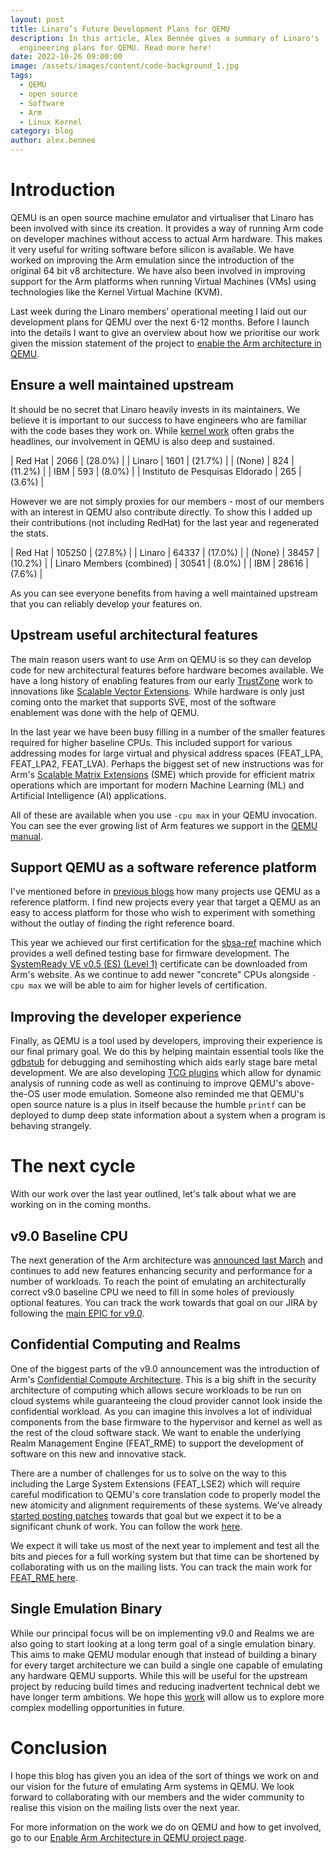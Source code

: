 ```yaml
---
layout: post
title: Linaro’s Future Development Plans for QEMU
description: In this article, Alex Bennée gives a summary of Linaro's
  engineering plans for QEMU. Read more here!
date: 2022-10-26 09:00:00
image: /assets/images/content/code-background_1.jpg
tags:
  - QEMU
  - open source
  - Software
  - Arm
  - Linux Kernel
category: blog
author: alex.bennee
---
```

# Introduction

QEMU is an open source machine emulator and virtualiser that Linaro has been involved with since its creation. It provides a way of running Arm code on developer machines without access to actual Arm hardware. This makes it very useful for writing software before silicon is available. We have worked on improving the Arm emulation since the introduction of the original 64 bit v8 architecture. We have also been involved in improving support for the Arm platforms when running Virtual Machines (VMs) using technologies like the Kernel Virtual Machine (KVM).

Last week during the Linaro members’ operational meeting I laid out our development plans for QEMU over the next 6-12 months. Before I launch into the details I want to give an overview about how we prioritise our work given the mission statement of the project to [enable the Arm architecture in QEMU](https://linaro.atlassian.net/wiki/spaces/QEMU/overview).

## Ensure a well maintained upstream

It should be no secret that Linaro heavily invests in its maintainers. We believe it is important to our success to have engineers who are familiar with the code bases they work on. While [kernel work](https://www.linaro.org/blog/linaro-in-top-five-for-most-active-contributors-to-the-6-0-linux-kernel-release/) often grabs the headlines, our involvement in QEMU is also deep and sustained.

| Red Hat                         | 2066 | (28.0%) |
| Linaro                          | 1601 | (21.7%) |
| (None)                          |  824 | (11.2%) |
| IBM                             |  593 | (8.0%)  |
| Instituto de Pesquisas Eldorado |  265 | (3.6%)  |


However we are not simply proxies for our members - most of our members with an interest in QEMU also contribute directly. To show this I added up their contributions (not including RedHat) for the last year and regenerated the stats.

| Red Hat                   | 105250 | (27.8%) |
| Linaro                    |  64337 | (17.0%) |
| (None)                    |  38457 | (10.2%) |
| Linaro Members (combined) |  30541 | (8.0%)  |
| IBM                       |  28616 | (7.6%)  |


As you can see everyone benefits from having a well maintained upstream that you can reliably develop your features on.

## Upstream useful architectural features

The main reason users want to use Arm on QEMU is so they can develop code for new architectural features before hardware becomes available. We have a long history of enabling features from our early [TrustZone](https://www.linaro.org/blog/arm-trustzone-qemu/) work to innovations like [Scalable Vector Extensions](https://www.linaro.org/blog/sve-in-qemu-linux-user/). While hardware is only just coming onto the market that supports SVE, most of the software enablement was done with the help of QEMU.

In the last year we have been busy filling in a number of the smaller features required for higher baseline CPUs. This included support for various addressing modes for large virtual and physical address spaces (FEAT_LPA, FEAT_LPA2, FEAT_LVA). Perhaps the biggest set of new instructions was for Arm's [Scalable Matrix Extensions](https://community.arm.com/arm-community-blogs/b/architectures-and-processors-blog/posts/scalable-matrix-extension-armv9-a-architecture)
(SME) which provide for efficient matrix operations which are important for modern Machine Learning (ML) and Artificial Intelligence (AI) applications.

All of these are available when you use `-cpu max` in your QEMU invocation. You can see the ever growing list of Arm features we support in the [QEMU manual](https://qemu.readthedocs.io/en/latest/system/arm/emulation.html).

## Support QEMU as a software reference platform

I've mentioned before in [previous blogs](https://www.linaro.org/blog/many-uses-of-qemu/) how many projects use QEMU as a reference platform. I find new projects every year that target a QEMU as an easy to access platform for those who wish to experiment with something without the outlay of finding the right reference board.

This year we achieved our first certification for the
[sbsa-ref](https://qemu.readthedocs.io/en/latest/system/arm/sbsa.html)
machine which provides a well defined testing base for firmware
development. The [SystemReady VE v0.5 (ES) (Level 1)](https://www.arm.com/architecture/system-architectures/systemready-certification-program/ve)
certificate can be downloaded from Arm's website. As we continue to add newer "concrete" CPUs alongside `-cpu max` we will be able to aim for higher levels of certification.

## Improving the developer experience

Finally, as QEMU is a tool used by developers, improving their
experience is our final primary goal. We do this by helping maintain
essential tools like the
[gdbstub](https://qemu.readthedocs.io/en/latest/system/gdb.html) for
debugging and semihosting which aids early stage bare metal
development. We are also developing [TCG
plugins](https://qemu.readthedocs.io/en/latest/devel/tcg-plugins.html)
which allow for dynamic analysis of running code as well as continuing to improve QEMU's above-the-OS user mode emulation. Someone also reminded me that QEMU's open source nature is a plus in itself because the humble `printf` can be deployed to dump deep state information about a system when a program is behaving strangely.

# The next cycle

With our work over the last year outlined, let's talk about what we are working on in the coming months.

## v9.0 Baseline CPU

The next generation of the Arm architecture was [announced last
March](https://www.arm.com/company/news/2021/03/arms-answer-to-the-future-of-ai-armv9-architecture)
and continues to add new features enhancing security and performance for a number of workloads. To reach the point of emulating an architecturally correct v9.0 baseline CPU we need to fill in some holes of previously optional features. You can track the work towards that goal on our JIRA by following the [main EPIC for v9.0](https://linaro.atlassian.net/browse/QEMU-471).

## Confidential Computing and Realms

One of the biggest parts of the v9.0 announcement was the introduction of Arm's [Confidential Compute Architecture](https://www.arm.com/architecture/security-features/arm-confidential-compute-architecture). This is a big shift in the security architecture of computing which allows secure workloads to be run on cloud systems while guaranteeing the cloud provider cannot look inside the confidential workload. As you can imagine this involves a lot of individual components from the base firmware to the hypervisor and kernel as well as the rest of the cloud software stack. We want to enable the underlying Realm Management Engine (FEAT_RME) to support the development of software on this new and innovative stack.

There are a number of challenges for us to solve on the way to this
including the Large System Extensions (FEAT_LSE2) which will require
careful modification to QEMU's core translation code to properly model
the new atomicity and alignment requirements of these systems. We've
already [started posting
patches](https://patchew.org/QEMU/20221021071549.2398137-1-richard.henderson@linaro.org/)
towards that goal but we expect it to be a significant chunk of work. You can follow the work [here](https://linaro.atlassian.net/browse/QEMU-300).

We expect it will take us most of the next year to implement and test all the bits and pieces for a full working system but that time can be shortened by collaborating with us on the mailing lists. You can track the main work for [FEAT_RME here](https://linaro.atlassian.net/browse/QEMU-466).

## Single Emulation Binary

While our principal focus will be on implementing v9.0 and Realms we are also going to start looking at a long term goal of a single emulation binary. This aims to make QEMU modular enough that instead of building a binary for every target architecture we can build a single one capable of emulating any hardware QEMU supports. While this will be useful for the upstream project by reducing build times and reducing inadvertent technical debt we have longer term ambitions. We hope this [work](https://linaro.atlassian.net/browse/QEMU-487) will allow us to explore more complex modelling opportunities in future.

# Conclusion

I hope this blog has given you an idea of the sort of things we work on and our vision for the future of emulating Arm systems in QEMU. We look forward to collaborating with our members and the wider community to realise this vision on the mailing lists over the next year.

For more information on the work we do on QEMU and how to get involved, go to our [Enable Arm Architecture in QEMU project page](https://linaro.atlassian.net/wiki/spaces/QEMU/overview).
